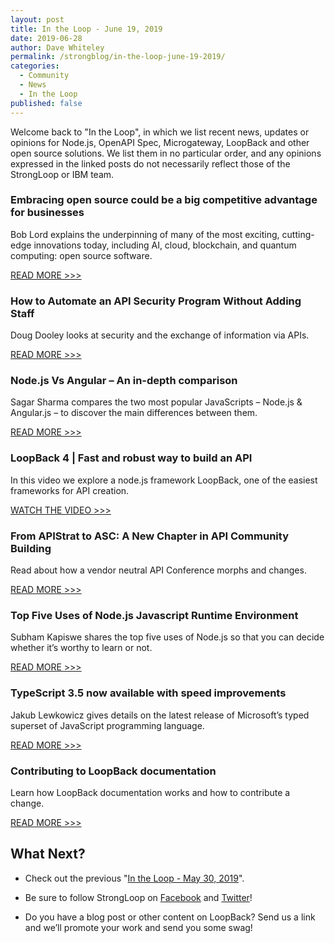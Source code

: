 ```yaml
---
layout: post
title: In the Loop - June 19, 2019
date: 2019-06-28
author: Dave Whiteley
permalink: /strongblog/in-the-loop-june-19-2019/
categories:
  - Community
  - News
  - In the Loop
published: false
---
```


Welcome back to "In the Loop", in which we list recent news, updates or opinions for Node.js, OpenAPI Spec, Microgateway, LoopBack and other open source solutions. We list them in no particular order, and any opinions expressed in the linked posts do not necessarily reflect those of the StrongLoop or IBM team.
<!--more-->

### Embracing open source could be a big competitive advantage for businesses

Bob Lord explains the underpinning of many of the most exciting, cutting-edge innovations today, including AI, cloud, blockchain, and quantum computing: open source software.

[READ MORE >>>](https://www.fastcompany.com/90364152/embracing-open-source-could-be-a-big-competitive-advantage-for-businesses)

### How to Automate an API Security Program Without Adding Staff

Doug Dooley looks at security and the exchange of information via APIs.

[READ MORE >>>](https://devops.com/how-to-automate-an-api-security-program-without-adding-staff/)

### Node.js Vs Angular – An in-depth comparison

Sagar Sharma compares the two most popular JavaScripts – Node.js & Angular.js – to discover the main differences between them.

[READ MORE >>>](https://jaxenter.com/node-js-vs-angular-depth-comparison-159129.html)

### LoopBack 4 | Fast and robust way to build an API

In this video we explore a node.js framework LoopBack, one of the easiest frameworks for API creation. 

[WATCH THE VIDEO >>>](https://www.youtube.com/watch?v=jQ6abvNmQiA)

### From APIStrat to ASC: A New Chapter in API Community Building

Read about how a vendor neutral API Conference morphs and changes.

[READ MORE >>>](https://area67.org/2019/06/07/from-apistrat-to-asc-a-new-chapter-in-api-community-building/)

### Top Five Uses of Node.js Javascript Runtime Environment 

Subham Kapiswe shares the top five uses of Node.js so that you can decide whether it’s worthy to learn or not.

[READ MORE >>>](https://www.technotification.com/2019/05/top-five-uses-of-node-js-javascript-runtime-environment.html)

### TypeScript 3.5 now available with speed improvements

Jakub Lewkowicz gives details on the latest release of Microsoft’s typed superset of JavaScript programming language.

[READ MORE >>>](https://sdtimes.com/msft/typescript-3-5-now-available-with-speed-improvements/)

### Contributing to LoopBack documentation

Learn how LoopBack documentation works and how to contribute a change.

[READ MORE >>>](https://loopback.io/doc/en/contrib/doc-contrib.html)

## What Next?

* Check out the previous "[In the Loop - May 30, 2019](https://strongloop.com/strongblog/in-the-loop-may-30-2019/)".

* Be sure to follow StrongLoop on [Facebook](https://www.facebook.com/strongloop/) and [Twitter](https://twitter.com/StrongLoop)!

* Do you have a blog post or other content on LoopBack? Send us a link and we’ll promote your work and send you some swag!
